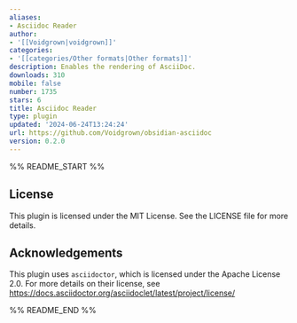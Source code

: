 ```yaml
---
aliases:
- Asciidoc Reader
author:
- '[[Voidgrown|voidgrown]]'
categories:
- '[[categories/Other formats|Other formats]]'
description: Enables the rendering of AsciiDoc.
downloads: 310
mobile: false
number: 1735
stars: 6
title: Asciidoc Reader
type: plugin
updated: '2024-06-24T13:24:24'
url: https://github.com/Voidgrown/obsidian-asciidoc
version: 0.2.0
---
```


%% README_START %%

## License
This plugin is licensed under the MIT License. See the LICENSE file for more details.

## Acknowledgements
This plugin uses `asciidoctor`, which is licensed under the Apache License 2.0. For more details on their license, see https://docs.asciidoctor.org/asciidoclet/latest/project/license/

%% README_END %%